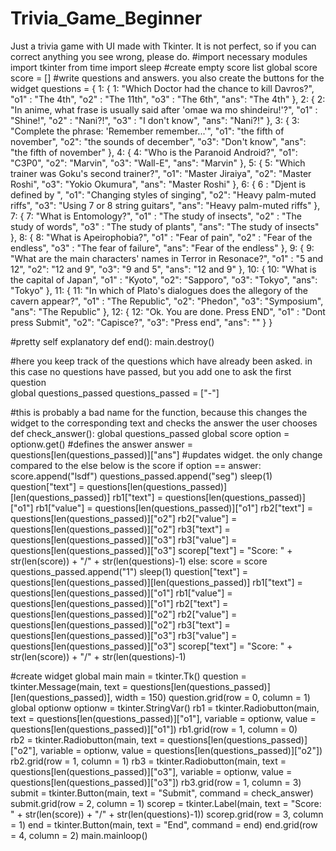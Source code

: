 # Trivia_Game_Beginner
Just a trivia game with UI made with Tkinter. It is not perfect, so if you can correct anything you see wrong, please do.
#import necessary modules
import tkinter
from time import sleep
#create empty score list 
global score
score = []
#write questions and answers. you also create the buttons for the widget
questions = {
    1: {
        1: "Which Doctor had the chance to kill Davros?",
        "o1" : "The 4th",
        "o2" : "The 11th",
        "o3" : "The 6th",
        "ans": "The 4th"
        },
    2: {
        2: "In anime, what frase is usually said after 'omae wa mo shindeiru!'?",
        "o1" : "Shine!",
        "o2" : "Nani?!",
        "o3" : "I don't know",
        "ans": "Nani?!"
        },
    3: {
        3: "Complete the phrase: 'Remember remember...'",
        "o1": "the fifth of november",
        "o2": "the sounds of december",
        "o3": "Don't know",
        "ans": "the fifth of november"
        },
    4: {
        4: "Who is the Paranoid Android?",
        "o1": "C3P0",
        "o2": "Marvin",
        "o3": "Wall-E",
        "ans": "Marvin"
        },
    5: {
        5: "Which trainer was Goku's second trainer?",
        "o1": "Master Jiraiya",
        "o2": "Master Roshi",
        "o3": "Yokio Okumura",
        "ans": "Master Roshi"
        },
    6: {
        6 : "Djent is defined by ",
        "o1": "Changing styles of singing",
        "o2": "Heavy palm-muted riffs",
        "o3": "Using 7 or 8 string guitars",
        "ans": "Heavy palm-muted riffs"
        },
    7: {
        7: "What is Entomology?",
        "o1" : "The study of insects",
        "o2" : "The study of words",
        "o3" : "The study of plants",
        "ans": "The study of insects"
        },
    8: {
        8: "What is Apeirophobia?",
        "o1" : "Fear of pain",
        "o2" : "Fear of the endless",
        "o3" : "The fear of failure",
        "ans": "Fear of the endless"
        },
    9: {
        9: "What are the main characters' names in Terror in Resonace?",
        "o1" : "5 and 12",
        "o2": "12 and 9",
        "o3": "9 and 5",
        "ans": "12 and 9"
        },
    10: {
        10: "What is the capital of Japan",
        "o1" : "Kyoto",
        "o2": "Sapporo",
        "o3": "Tokyo",
        "ans": "Tokyo"
        },
    11: {
        11: "In which of Plato's dialogues does the allegory of the cavern appear?",
        "o1" : "The Republic",
        "o2": "Phedon",
        "o3": "Symposium",
        "ans": "The Republic"
        },
    12: {
        12: "Ok. You are done. Press END",
        "o1" : "Dont press Submit",
        "o2": "Capisce?",
        "o3": "Press end",
        "ans": ""
        }
    }


#pretty self explanatory
def end():
    main.destroy()



#here you keep track of the questions which have already been asked. in this case no questions have passed, but you add one to ask the first question    
global questions_passed
questions_passed = ["-"]


#this is probably a bad name for the function, because this changes the widget to the corresponding text and checks the answer the user chooses
def check_answer():
    global questions_passed
    global score
    option = optionw.get()
    #defines the answer
    answer = questions[len(questions_passed)]["ans"]
    #updates widget. the only change compared to the else below is the score
    if option == answer:
        score.append("lsdf")
        questions_passed.append("seg")
        sleep(1)    
        question["text"] = questions[len(questions_passed)][len(questions_passed)]
        rb1["text"] = questions[len(questions_passed)]["o1"]
        rb1["value"] = questions[len(questions_passed)]["o1"]
        rb2["text"] = questions[len(questions_passed)]["o2"]
        rb2["value"] = questions[len(questions_passed)]["o2"]
        rb3["text"] = questions[len(questions_passed)]["o3"]
        rb3["value"] = questions[len(questions_passed)]["o3"]
        scorep["text"] = "Score: " + str(len(score)) + "/" + str(len(questions)-1)
    else:
        score = score
        questions_passed.append("1")
        sleep(1)
        question["text"] = questions[len(questions_passed)][len(questions_passed)]
        rb1["text"] = questions[len(questions_passed)]["o1"]
        rb1["value"] = questions[len(questions_passed)]["o1"]
        rb2["text"] = questions[len(questions_passed)]["o2"]
        rb2["value"] = questions[len(questions_passed)]["o2"]
        rb3["text"] = questions[len(questions_passed)]["o3"]
        rb3["value"] = questions[len(questions_passed)]["o3"]
        scorep["text"] = "Score: " + str(len(score)) + "/" + str(len(questions)-1)
        
#create widget
global main
main = tkinter.Tk()
question = tkinter.Message(main, text = questions[len(questions_passed)][len(questions_passed)], width = 150)
question.grid(row = 0, column = 1)
global optionw
optionw = tkinter.StringVar()
rb1 = tkinter.Radiobutton(main, text = questions[len(questions_passed)]["o1"], variable = optionw, value = questions[len(questions_passed)]["o1"])
rb1.grid(row = 1, column = 0)        
rb2 = tkinter.Radiobutton(main, text = questions[len(questions_passed)]["o2"], variable = optionw, value = questions[len(questions_passed)]["o2"])
rb2.grid(row = 1, column = 1)
rb3 = tkinter.Radiobutton(main, text = questions[len(questions_passed)]["o3"], variable = optionw, value = questions[len(questions_passed)]["o3"])
rb3.grid(row = 1, column = 3)
submit = tkinter.Button(main, text = "Submit", command = check_answer)
submit.grid(row = 2, column = 1)
scorep = tkinter.Label(main, text = "Score: " + str(len(score))  + "/" + str(len(questions)-1))
scorep.grid(row = 3, column = 1)
end = tkinter.Button(main, text = "End", command = end)
end.grid(row = 4, column = 2)
main.mainloop()
        
